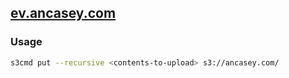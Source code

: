 [ev.ancasey.com](http://ev.ancasey.com)
---------------------------------------

### Usage

```bash
s3cmd put --recursive <contents-to-upload> s3://ancasey.com/
```

